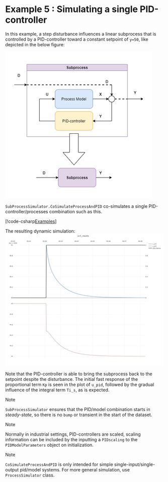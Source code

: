 # Example 5 : Simulating a single PID-controller

In this example, a step disturbance influences a linear subprocess that is controlled by a PID-controller toward a constant setpoint of ``y=50``, like depicted in the below figure:

![Example 5 result](images/fig_pidprocess.png)

``SubProcessSimulator.CoSimulateProcessAndPID`` co-simulates a single PID-controller/processes combination such as this.

[!code-csharp[Examples](../Examples/GettingStarted.cs?name=ex_5)]

The resulting dynamic simulation:
![Example 5 result](images/ex5_results.png)

Note that the PID-controller is able to bring the subprocess back to the setpoint despite the disturbance. 
The initial fast response of the proportional term ``Kp`` is seen in the plot of ``u_pid``, followed by the gradual
influence of the integral term ``Ti_s``, as is expected.

> [!Note]
> ``SubProcessSimulator`` ensures that the PID/model combination starts in *steady-state*, so there is no ``bump`` or transient in the
> start of the dataset.

> [!Note]
> Normally in industrial settings, PID-controllers are scaled, scaling information can be included by the inputting a ``PIDscaling`` to the
> ``PIDModelParameters`` object on initialization.

> [!Note]
> ``CoSimulateProcessAndPID`` is only intended for simple single-input/single-output pid/model systems. For more general simulation, use ``ProcessSimulator`` class.